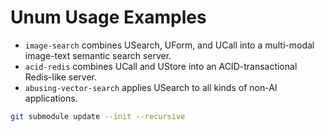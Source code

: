 # Unum Usage Examples

- `image-search` combines USearch, UForm, and UCall into a multi-modal image-text semantic search server.
- `acid-redis` combines UCall and UStore into an ACID-transactional Redis-like server.
- `abusing-vector-search` applies USearch to all kinds of non-AI applications.

```sh
git submodule update --init --recursive
```